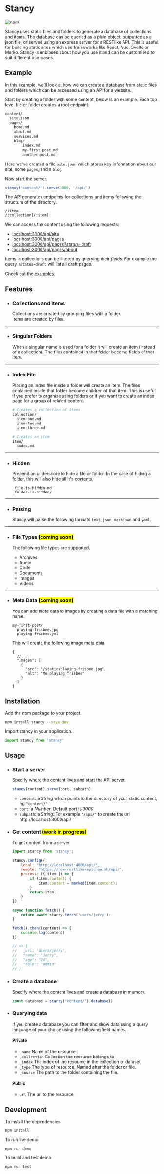 # Stancy

![npm](https://img.shields.io/npm/v/stancy)

Stancy uses static files and folders to generate a database of collections and items. The database can be queried as a plain object, outputted as a json file, or served using an express server for a RESTlike API. This is useful for building static sites which use frameworks like React, Vue, Svelte or Marko. Stancy is unbiased about how you use it and can be customised to suit different use-cases.

## Example

In this example, we'll look at how we can create a database from static files and folders which can be accessed using an API for a website.

Start by creating a folder with some content, below is an example. Each top level file or folder creates a root endpoint.

```bash
content/
  site.json
  pages/
    home.md
    about.md
    services.md
    blog/
        index.md
        my-first-post.md
        another-post.md
```

Here we've created a file `site.json` which stores key information about our site, some `pages`, and a `blog`.

Now start the server.

```js
stancy('content/').serve(3000, '/api/')
```

The API generates endpoints for collections and items following the structure of the directory.

```
/:item
/:collection[/:item]
```

We can access the content using the following requests:

- [localhost:3000/api/site](http://localhost:3000/api/site)
- [localhost:3000/api/pages](http://localhost:3000/api/pages)
- [localhost:3000/api/pages?status=draft](http://localhost:3000/api/pages?status=draft)
- [localhost:3000/api/pages/about](http://localhost:3000/api/pages/about)

Items in collections can be filtered by querying their _fields_. For example the query `?status=draft` will list all draft pages.

Check out the [examples](/examples).


## Features

- ### Collections and Items

  Collections are created by grouping files with a folder.\
  Items are created by files.

---

- ### Singular Folders
  
  When a singular name is used for a folder it will create an item (instead of a collection). The files contained in that folder become fields of that item.

---

- ### Index File

  Placing an index file inside a folder will create an item. The files contained inside that folder become children of that item. This is useful if you prefer to organise using folders or if you want to create an index page for a group of related content.

  ```bash
  # Creates a collection of items
  collection/
    item-one.md
    item-two.md
    item-three.md

  # Creates an item
  item/
    index.md
  ```

---

- ### Hidden

  Prepend an underscore to hide a file or folder. In the case of hiding a folder, this will also hide all it's contents.

  ```
  _file-is-hidden.md
  _folder-is-hidden/
  ```

---

- ### Parsing

  Stancy will parse the following formats `text`, `json`, `markdown` and `yaml`.

---

- ### File Types <mark>(coming soon)</mark>

  The following file types are supported.

  - Archives
  - Audio
  - Code
  - Documents
  - Images
  - Videos

---

- ### Meta Data <mark>(coming soon)</mark>

  You can add meta data to images by creating a data file with a matching name.

  ```
  my-first-post/
    playing-frisbee.jpg
    playing-frisbee.yml
  ```

  This will create the following image meta data

  ```jsonc
  {
    // ...
    "images": [
      {
        "src": "/static/playing-frisbee.jpg",
        "alt": "Me playing frisbee"
      }
    ]
  }
  ```

## Installation

Add the npm package to your project.

```bash
npm install stancy --save-dev
```

Import stancy in your application.

```js
import stancy from 'stancy'
```

## Usage

- ### Start a server

    Specify where the content lives and start the API server.

    ```js
    stancy(content).serve(port, subpath)
    ```

    - `content`: a _String_ which points to the directory of your static content, eg `"content/"`
    - `port`: a _Number_. Default port is _3000_
    - `subpath`: a _String_. For example `"/api/"` to create the url http://localhost:3000/api/

- ### Get content <mark>(work in progress)</mark>

    To get content from a server

    ```js
    import stancy from 'stancy';

    stancy.config({
        local: "http://localhost:4000/api/",
        remote: "https://now-restlike-api.now.sh/api/",
        process: ({ item }) => {
            if (item.content) {
                item.content = marked(item.content);
            }
            return item;
        }
    })

    async function fetch() {
        return await stancy.fetch('users/jerry');
    }

    fetch().then((content) => {
        console.log(content)
    })

    // => {
    //   _url: 'users/jerry',
    //   "name": "Jerry",
    //   "age": "24",
    //   "role": "admin"
    // }
    ```

- ### Create a database

    Specify where the content lives and create a database in memory.
  
    ```js
    const database = stancy('content/').database()
    ```
- ### Querying data

    If you create a database you can filter and show data using a query language of your choice using the following field names.

    #### Private

    - `_name` Name of the resource
    - `_collection` Collection the resource belongs to
    - `_index` The index of the resource in the collection or dataset
    - `_type` The type of resource. Named after the folder or file.
    - `_source` The path to the folder containing the file.


    #### Public

    - `url` The url to the resource.


## Development

To install the dependencies

```
npm install
```

To run the demo

```
npm run demo
```

To build and test demo

```
npm run test
```